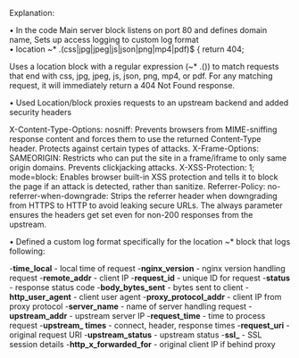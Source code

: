 Explanation:


•	In the code Main server block listens on port 80 and defines domain name, Sets up access logging to custom log format  
•	  location ~* \.(css|jpg|jpeg|js|json|png|mp4|pdf)$ {
        return 404;

Uses a location block with a regular expression (~* .()) to match requests that end with css, jpg, jpeg, js, json, png, mp4, or pdf. For any matching request, it will immediately return a 404 Not Found response.

•	Used Location/block proxies requests to an upstream backend and added security headers

X-Content-Type-Options: nosniff: Prevents browsers from MIME-sniffing response content and forces them to use the returned Content-Type header. Protects against certain types of attacks.
X-Frame-Options: SAMEORIGIN: Restricts who can put the site in a frame/iframe to only same origin domains. Prevents clickjacking attacks.
X-XSS-Protection: 1; mode=block: Enables browser built-in XSS protection and tells it to block the page if an attack is detected, rather than sanitize.
Referrer-Policy: no-referrer-when-downgrade: Strips the referrer header when downgrading from HTTPS to HTTP to avoid leaking secure URLs.
The always parameter ensures the headers get set even for non-200 responses from the upstream.

•	Defined a custom log format specifically for the location ~* block that logs following:


-**time_local** - local time of request
-**nginx_version** - nginx version handling request
-**remote_addr** - client IP
-**request_id** - unique ID for request
-**status** - response status code
-**body_bytes_sent** - bytes sent to client
-**http_user_agent** - client user agent
-**proxy_protocol_addr** - client IP from proxy protocol
-**server_name** - name of server handling request
-**upstream_addr** - upstream server IP
-**request_time** - time to process request
-**upstream_ times** - connect, header, response times
-**request_uri** - original request URI
-**upstream_status** - upstream status
-**ssl_** - SSL session details
-**http_x_forwarded_for** - original client IP if behind proxy


